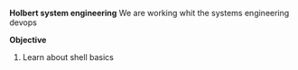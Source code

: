**Holbert system engineering**
We are working whit the systems engineering devops

**Objective**
1. Learn about shell basics

